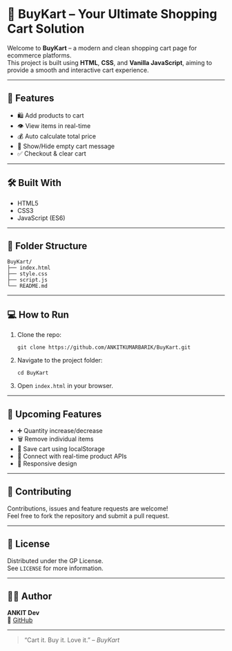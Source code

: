 
# 🛒 BuyKart – Your Ultimate Shopping Cart Solution

Welcome to **BuyKart** – a modern and clean shopping cart page for ecommerce platforms.  
This project is built using **HTML**, **CSS**, and **Vanilla JavaScript**, aiming to provide a smooth and interactive cart experience.

---

## 🚀 Features

- 🛍️ Add products to cart  
- 👁️ View items in real-time  
- 💰 Auto calculate total price  
- 🧾 Show/Hide empty cart message  
- ✅ Checkout & clear cart  

---

## 🛠️ Built With

- HTML5  
- CSS3  
- JavaScript (ES6)  

---

## 📂 Folder Structure

```
BuyKart/
├── index.html
├── style.css
├── script.js
└── README.md
```

---

## 💻 How to Run

1. Clone the repo:
   ```
   git clone https://github.com/ANKITKUMARBARIK/BuyKart.git
   ```

2. Navigate to the project folder:
   ```
   cd BuyKart
   ```

3. Open `index.html` in your browser.

---

## 🎯 Upcoming Features

- ➕ Quantity increase/decrease  
- 🗑️ Remove individual items  
- 💾 Save cart using localStorage  
- 🔌 Connect with real-time product APIs  
- 🧾 Responsive design  

---

## 🤝 Contributing

Contributions, issues and feature requests are welcome!  
Feel free to fork the repository and submit a pull request.

---

## 📄 License

Distributed under the GP License.  
See `LICENSE` for more information.

---

## 🙋‍♂️ Author

**ANKIT Dev**  
🔗 [GitHub](https://github.com/ANKITKUMARBARIK)

---

> “Cart it. Buy it. Love it.” – *BuyKart*
